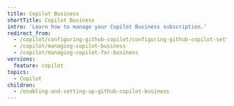 ```yaml
---
title: Copilot Business
shortTitle: Copilot Business
intro: 'Learn how to manage your Copilot Business subscription.'
redirect_from:
  - /copilot/configuring-github-copilot/configuring-github-copilot-settings-in-your-organization
  - /copilot/managing-copilot-business
  - /copilot/managing-copilot-for-business
versions:
  feature: copilot
topics:
  - Copilot
children:
  - /enabling-and-setting-up-github-copilot-business
---
```


